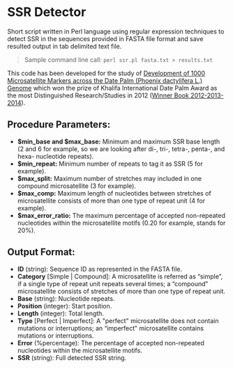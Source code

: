 # SSR Detector
Short script written in Perl language using regular expression techniques to detect SSR in the sequences provided in FASTA file format and save resulted output in tab delimited text file.

> Sample command line call: `perl ssr.pl fasta.txt > results.txt`

This code has been developed for the study of [Development of 1000 Microsatellite Markers across the Date Palm (Phoenix dactylifera L.) Genome](https://www.ishs.org/ishs-article/882_29) which won the prize of Khalifa International Date Palm Award as the most Distinguished Research/Studies in 2012 ([Winner Book 2012-2013-2014](https://www.kidpa.ae/sites/default/files/2012-2013-2014%20english.pdf)).

## Procedure Parameters:
- **$min_base and $max_base:** Minimum and maximum SSR base length (2 and 6 for example, so we are looking after di-, tri-, tetra-, penta-, and hexa- nucleotide repeats).
- **$min_repeat:** Minimum number of repeats to tag it as SSR (5 for example).
- **$max_split:** Maximum number of stretches may included in one compound microsatellite (3 for example).
- **$max_comp:** Maximum length of nucleotides between stretches of microsatellite consists of more than one type of repeat unit (4 for example).
- **$max_error_ratio:** The maximum percentage of accepted non-repeated nucleotides within the microsatellite motifs (0.20 for example, stands for 20%).

## Output Format:
- **ID** (string): Sequence ID as represented in the FASTA file.
- **Category** [Simple | Compound]: A microsatellite is referred as “simple”, if a single type of repeat unit repeats several times; a “compound‟ microsatellite consists of stretches of more than one type of repeat unit.
- **Base** (string): Nucleotide repeats.
- **Position** (integer): Start position.
- **Length** (integer): Total length.
- **Type** [Perfect | Imperfect]: A "perfect" microsatellite does not contain mutations or interruptions; an “imperfect‟ microsatellite contains mutations or interruptions.
- **Error** (%percentage): The percentage of accepted non-repeated nucleotides within the microsatellite motifs.
- **SSR** (string): Full detected SSR string.
